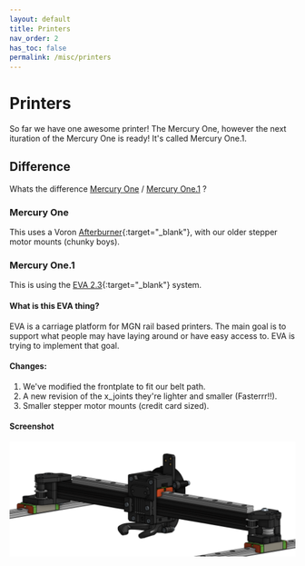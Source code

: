 ```yaml
---
layout: default
title: Printers
nav_order: 2
has_toc: false
permalink: /misc/printers
---
```


# Printers
So far we have one awesome printer! The Mercury One, however the next ituration of the Mercury One is ready! It's called Mercury One.1.

## Difference
Whats the difference [Mercury One](/bom/mercury/one) / [Mercury One.1](/bom/mercury/one) ?

### Mercury One
This uses a Voron [Afterburner](https://github.com/VoronDesign/Voron-Afterburner){:target="_blank"}, with our older stepper motor mounts (chunky boys).

### Mercury One.1
This is using the [EVA 2.3](https://main.eva-3d.page/){:target="_blank"} system. 
#### What is this EVA thing?
EVA is a carriage platform for MGN rail based printers. The main goal is to support what people may have laying around or have easy access to. EVA is trying to implement that goal.

#### Changes:
1. We've modified the frontplate to fit our belt path.
2. A new revision of the x_joints they're lighter and smaller (Fasterrr!!).
3. Smaller stepper motor mounts (credit card sized).

#### Screenshot
![Overview EVA 2.3 Gantry](assets/img/printer/gantry.png)